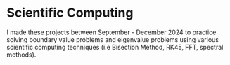 # Scientific Computing

I made these projects between September - December 2024 to practice solving boundary value problems and eigenvalue problems using various scientific computing techniques (i.e Bisection Method, RK45, FFT, spectral methods).
